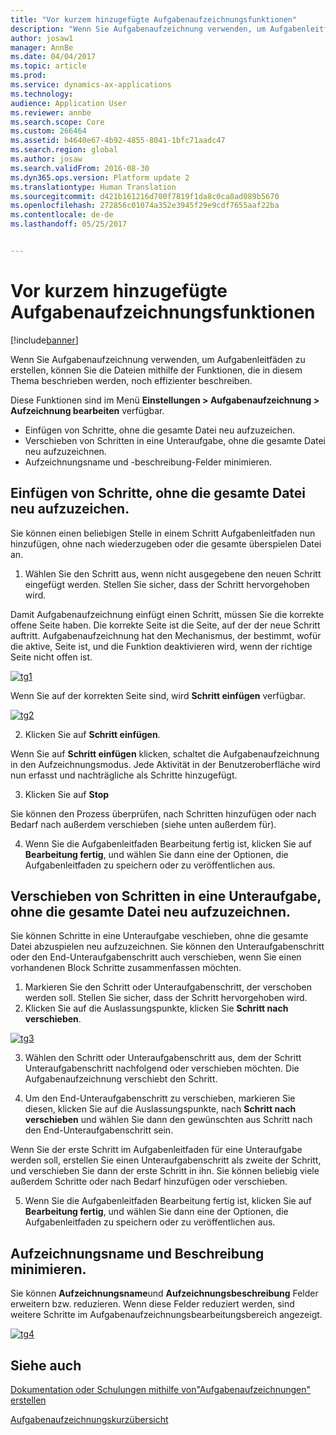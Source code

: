 ```yaml
---
title: "Vor kurzem hinzugefügte Aufgabenaufzeichnungsfunktionen"
description: "Wenn Sie Aufgabenaufzeichnung verwenden, um Aufgabenleitfäden zu erstellen, können Sie die Dateien mithilfe der Funktionen, die in diesem Thema beschrieben werden, noch effizienter beschreiben."
author: josaw1
manager: AnnBe
ms.date: 04/04/2017
ms.topic: article
ms.prod: 
ms.service: dynamics-ax-applications
ms.technology: 
audience: Application User
ms.reviewer: annbe
ms.search.scope: Core
ms.custom: 266464
ms.assetid: b4640e67-4b92-4855-8041-1bfc71aadc47
ms.search.region: global
ms.author: josaw
ms.search.validFrom: 2016-08-30
ms.dyn365.ops.version: Platform update 2
ms.translationtype: Human Translation
ms.sourcegitcommit: d421b161216d700f7819f1da8c0ca8ad089b5670
ms.openlocfilehash: 272856c01074a352e3945f29e9cdf7655aaf22ba
ms.contentlocale: de-de
ms.lasthandoff: 05/25/2017


---
```


# <a name="recently-added-editing-features-in-task-recorder"></a>Vor kurzem hinzugefügte Aufgabenaufzeichnungsfunktionen

[!include[banner](../includes/banner.md)]


Wenn Sie Aufgabenaufzeichnung verwenden, um Aufgabenleitfäden zu erstellen, können Sie die Dateien mithilfe der Funktionen, die in diesem Thema beschrieben werden, noch effizienter beschreiben.

Diese Funktionen sind im Menü **Einstellungen &gt; Aufgabenaufzeichnung &gt; Aufzeichnung bearbeiten** verfügbar.

-   Einfügen von Schritte, ohne die gesamte Datei neu aufzuzeichen.
-   Verschieben von Schritten in eine Unteraufgabe, ohne die gesamte Datei neu aufzuzeichnen.
-   Aufzeichnungsname und -beschreibung-Felder minimieren.

## <a name="insert-steps-without-rerecording-the-entire-file"></a>Einfügen von Schritte, ohne die gesamte Datei neu aufzuzeichen.
Sie können einen beliebigen Stelle in einem Schritt Aufgabenleitfaden nun hinzufügen, ohne nach wiederzugeben oder die gesamte überspielen Datei an.

1.  Wählen Sie den Schritt aus, wenn nicht ausgegebene den neuen Schritt eingefügt werden. Stellen Sie sicher, dass der Schritt hervorgehoben wird.

Damit Aufgabenaufzeichnung einfügt einen Schritt, müssen Sie die korrekte offene Seite haben. Die korrekte Seite ist die Seite, auf der der neue Schritt auftritt. Aufgabenaufzeichnung hat den Mechanismus, der bestimmt, wofür die aktive, Seite ist, und die Funktion deaktivieren wird, wenn der richtige Seite nicht offen ist. 

[![tg1](./media/tg1.png)](./media/tg1.png) 


Wenn Sie auf der korrekten Seite sind, wird **Schritt einfügen** verfügbar.

[![tg2](./media/tg2-231x300.png)](./media/tg2.png)

2. Klicken Sie auf **Schritt einfügen**.

Wenn Sie auf **Schritt einfügen** klicken, schaltet die Aufgabenaufzeichnung in den Aufzeichnungsmodus. Jede Aktivität in der Benutzeroberfläche wird nun erfasst und nachträgliche als Schritte hinzugefügt.

3. Klicken Sie auf **Stop**

Sie können den Prozess überprüfen, nach Schritten hinzufügen oder nach Bedarf nach außerdem verschieben (siehe unten außerdem für).

4. Wenn Sie die Aufgabenleitfaden Bearbeitung fertig ist, klicken Sie auf **Bearbeitung fertig**, und wählen Sie dann eine der Optionen, die Aufgabenleitfaden zu speichern oder zu veröffentlichen aus.

## <a name="move-steps-under-a-subtask-without-rerecording-the-entire-file"></a>Verschieben von Schritten in eine Unteraufgabe, ohne die gesamte Datei neu aufzuzeichnen.
Sie können Schritte in eine Unteraufgabe veschieben, ohne die gesamte Datei abzuspielen neu aufzuzeichnen. Sie können den Unteraufgabenschritt oder den End-Unteraufgabenschritt auch verschieben, wenn Sie einen vorhandenen Block Schritte zusammenfassen möchten.

1.  Markieren Sie den Schritt oder Unteraufgabenschritt, der verschoben werden soll. Stellen Sie sicher, dass der Schritt hervorgehoben wird.
2.  Klicken Sie auf die Auslassungspunkte, klicken Sie **Schritt nach verschieben**.

[![tg3](./media/tg3.png)](./media/tg3.png)

3. Wählen den Schritt oder Unteraufgabenschritt aus, dem der Schritt Unteraufgabenschritt nachfolgend oder verschieben möchten. Die Aufgabenaufzeichnung verschiebt den Schritt.

4. Um den End-Unteraufgabenschritt zu verschieben, markieren Sie diesen, klicken Sie auf die Auslassungspunkte, nach **Schritt nach verschieben** und wählen Sie dann den gewünschten aus Schritt nach den End-Unteraufgabenschritt sein.

Wenn Sie der erste Schritt im Aufgabenleitfaden für eine Unteraufgabe werden soll, erstellen Sie einen Unteraufgabenschritt als zweite der Schritt, und verschieben Sie dann der erste Schritt in ihn. Sie können beliebig viele außerdem Schritte oder nach Bedarf hinzufügen oder verschieben.

5. Wenn Sie die Aufgabenleitfaden Bearbeitung fertig ist, klicken Sie auf **Bearbeitung fertig**, und wählen Sie dann eine der Optionen, die Aufgabenleitfaden zu speichern oder zu veröffentlichen aus.

## <a name="collapse-recording-name-and-description"></a>Aufzeichnungsname und Beschreibung minimieren.
Sie können **Aufzeichnungsname**und **Aufzeichnungsbeschreibung** Felder erweitern bzw. reduzieren. Wenn diese Felder reduziert werden, sind weitere Schritte im Aufgabenaufzeichnungsbearbeitungsbereich angezeigt. 

[![tg4](./media/tg4-300x252.png)](./media/tg4.png)  

<a name="see-also"></a>Siehe auch
--------

[Dokumentation oder Schulungen mithilfe von"Aufgabenaufzeichnungen" erstellen](/dynamics365/operations/dev-itpro/user-interface/task-recorder)

[Aufgabenaufzeichnungskurzübersicht](/dynamics365/operations/dev-itpro/user-interface/task-recorder-quick-reference)




